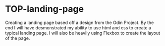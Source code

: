 # TOP-landing-page

Creating a landing page based off a design from the Odin Project.
By the end I will have desmonstrated my ability to use html and css to create a typical landing page.
I will also be heavily using Flexbox to create the layout of the page. 
